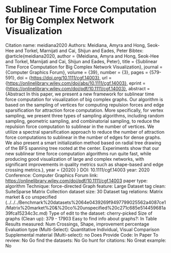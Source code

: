 # Sublinear Time Force Computation for Big Complex Network Visualization

Citation name: meidiana2020
Authors: Meidiana, Amyra and Hong, Seok-Hee and Torkel, Marnijati and Cai, Shijun and Eades, Peter
Bibtex: @article{meidiana2020,
author = {Meidiana, Amyra and Hong, Seok-Hee and Torkel, Marnijati and Cai, Shijun and Eades, Peter},
title = {Sublinear Time Force Computation for Big Complex Network Visualization},
journal = {Computer Graphics Forum},
volume = {39},
number = {3},
pages = {579-591},
doi = {https://doi.org/10.1111/cgf.14003},
url = {https://onlinelibrary.wiley.com/doi/abs/10.1111/cgf.14003},
eprint = {https://onlinelibrary.wiley.com/doi/pdf/10.1111/cgf.14003},
abstract = {Abstract In this paper, we present a new framework for sublinear time force computation for visualization of big complex graphs. Our algorithm is based on the sampling of vertices for computing repulsion forces and edge sparsification for attraction force computation. More specifically, for vertex sampling, we present three types of sampling algorithms, including random sampling, geometric sampling, and combinatorial sampling, to reduce the repulsion force computation to sublinear in the number of vertices. We utilize a spectral sparsification approach to reduce the number of attraction force computations to sublinear in the number of edges for dense graphs. We also present a smart initialization method based on radial tree drawing of the BFS spanning tree rooted at the center. Experiments show that our new sublinear time force computation algorithms run quite fast, while producing good visualization of large and complex networks, with significant improvements in quality metrics such as shape-based and edge crossing metrics.},
year = {2020}
}
DOI: 10.1111/cgf.14003
year: 2020
Conference: Computer Graphics Forum
link: https://onlinelibrary.wiley.com/doi/pdf/10.1111/cgf.14003
paper type: algorithm
Technique: force-directed
Graph feature: Large
Dataset tag clean: SuiteSparse Matrix Collection
dataset size: 30
Dataset tag relations: Matrix market & co unspecified  (../../../Benchmark%20datasets%2064e0439269f9497799025562a4087ce1/Matrix%20market%20&%20co%20unspecified%20c271c685e514459681a39fca15234c3c.md)
Type of edit to the dataset: cherry-picked
Size of graphs (Clean up): 379 - 17903
Easy to find info about graphs?: In Table
Results measured: Num Crossings, Shape, improvement percentage
Evaluation type (Multi-Select): Quantitative Individual, Visual Comparison
Supplemental material (Multi-select): no
Does Provide Code: In Paper
To review: No
Go find the datasets: No
Go hunt for citations: No
Great example: No